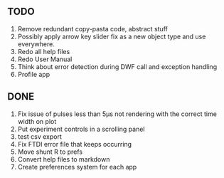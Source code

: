 ## TODO

1. Remove redundant copy-pasta code, abstract stuff
1. Possibly apply arrow key slider fix as a new object type and use everywhere.
1. Redo all help files
1. Redo User Manual
1. Think about error detection during DWF call and exception handling
1. Profile app

## DONE

1. Fix issue of pulses less than 5µs not rendering with the correct time width on plot
1. Put experiment controls in a scrolling panel
1. test csv export
1. Fix FTDI error file that keeps occurring
1. Move shunt R to prefs
1. Convert help files to markdown
1. Create preferences system for each app